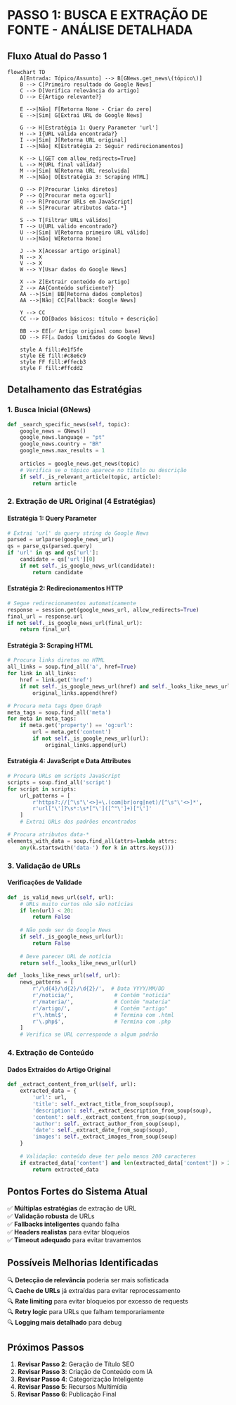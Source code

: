 # PASSO 1: BUSCA E EXTRAÇÃO DE FONTE - ANÁLISE DETALHADA

## Fluxo Atual do Passo 1

```mermaid
flowchart TD
    A[Entrada: Tópico/Assunto] --> B[GNews.get_news\(tópico\)]
    B --> C[Primeiro resultado do Google News]
    C --> D[Verifica relevância do artigo]
    D --> E{Artigo relevante?}
    
    E -->|Não| F[Retorna None - Criar do zero]
    E -->|Sim| G[Extrai URL do Google News]
    
    G --> H[Estratégia 1: Query Parameter 'url']
    H --> I{URL válida encontrada?}
    I -->|Sim| J[Retorna URL original]
    I -->|Não| K[Estratégia 2: Seguir redirecionamentos]
    
    K --> L[GET com allow_redirects=True]
    L --> M{URL final válida?}
    M -->|Sim| N[Retorna URL resolvida]
    M -->|Não| O[Estratégia 3: Scraping HTML]
    
    O --> P[Procurar links diretos]
    P --> Q[Procurar meta og:url]
    Q --> R[Procurar URLs em JavaScript]
    R --> S[Procurar atributos data-*]
    
    S --> T[Filtrar URLs válidos]
    T --> U{URL válido encontrado?}
    U -->|Sim| V[Retorna primeiro URL válido]
    U -->|Não| W[Retorna None]
    
    J --> X[Acessar artigo original]
    N --> X
    V --> X
    W --> Y[Usar dados do Google News]
    
    X --> Z[Extrair conteúdo do artigo]
    Z --> AA{Conteúdo suficiente?}
    AA -->|Sim| BB[Retorna dados completos]
    AA -->|Não| CC[Fallback: Google News]
    
    Y --> CC
    CC --> DD[Dados básicos: título + descrição]
    
    BB --> EE[✅ Artigo original como base]
    DD --> FF[⚠️ Dados limitados do Google News]
    
    style A fill:#e1f5fe
    style EE fill:#c8e6c9
    style FF fill:#ffecb3
    style F fill:#ffcdd2
```

## Detalhamento das Estratégias

### 1. **Busca Inicial (GNews)**
```python
def _search_specific_news(self, topic):
    google_news = GNews()
    google_news.language = "pt"
    google_news.country = "BR"
    google_news.max_results = 1
    
    articles = google_news.get_news(topic)
    # Verifica se o tópico aparece no título ou descrição
    if self._is_relevant_article(topic, article):
        return article
```

### 2. **Extração de URL Original (4 Estratégias)**

#### **Estratégia 1: Query Parameter**
```python
# Extrai 'url' da query string do Google News
parsed = urlparse(google_news_url)
qs = parse_qs(parsed.query)
if 'url' in qs and qs['url']:
    candidate = qs['url'][0]
    if not self._is_google_news_url(candidate):
        return candidate
```

#### **Estratégia 2: Redirecionamentos HTTP**
```python
# Segue redirecionamentos automaticamente
response = session.get(google_news_url, allow_redirects=True)
final_url = response.url
if not self._is_google_news_url(final_url):
    return final_url
```

#### **Estratégia 3: Scraping HTML**
```python
# Procura links diretos no HTML
all_links = soup.find_all('a', href=True)
for link in all_links:
    href = link.get('href')
    if not self._is_google_news_url(href) and self._looks_like_news_url(href):
        original_links.append(href)

# Procura meta tags Open Graph
meta_tags = soup.find_all('meta')
for meta in meta_tags:
    if meta.get('property') == 'og:url':
        url = meta.get('content')
        if not self._is_google_news_url(url):
            original_links.append(url)
```

#### **Estratégia 4: JavaScript e Data Attributes**
```python
# Procura URLs em scripts JavaScript
scripts = soup.find_all('script')
for script in scripts:
    url_patterns = [
        r'https?://[^\s"\'<>]+\.(com|br|org|net)/[^\s"\'<>]*',
        r'url["\']?\s*:\s*["\']([^"\']+)["\']'
    ]
    # Extrai URLs dos padrões encontrados

# Procura atributos data-*
elements_with_data = soup.find_all(attrs=lambda attrs: 
    any(k.startswith('data-') for k in attrs.keys()))
```

### 3. **Validação de URLs**

#### **Verificações de Validade**
```python
def _is_valid_news_url(self, url):
    # URLs muito curtos não são notícias
    if len(url) < 20:
        return False
    
    # Não pode ser do Google News
    if self._is_google_news_url(url):
        return False
    
    # Deve parecer URL de notícia
    return self._looks_like_news_url(url)

def _looks_like_news_url(self, url):
    news_patterns = [
        r'/\d{4}/\d{2}/\d{2}/',  # Data YYYY/MM/DD
        r'/noticia/',             # Contém "noticia"
        r'/materia/',             # Contém "materia"
        r'/artigo/',              # Contém "artigo"
        r'\.html$',               # Termina com .html
        r'\.php$',                # Termina com .php
    ]
    # Verifica se URL corresponde a algum padrão
```

### 4. **Extração de Conteúdo**

#### **Dados Extraídos do Artigo Original**
```python
def _extract_content_from_url(self, url):
    extracted_data = {
        'url': url,
        'title': self._extract_title_from_soup(soup),
        'description': self._extract_description_from_soup(soup),
        'content': self._extract_content_from_soup(soup),
        'author': self._extract_author_from_soup(soup),
        'date': self._extract_date_from_soup(soup),
        'images': self._extract_images_from_soup(soup)
    }
    
    # Validação: conteúdo deve ter pelo menos 200 caracteres
    if extracted_data['content'] and len(extracted_data['content']) > 200:
        return extracted_data
```

## Pontos Fortes do Sistema Atual

✅ **Múltiplas estratégias** de extração de URL  
✅ **Validação robusta** de URLs  
✅ **Fallbacks inteligentes** quando falha  
✅ **Headers realistas** para evitar bloqueios  
✅ **Timeout adequado** para evitar travamentos  

## Possíveis Melhorias Identificadas

🔍 **Detecção de relevância** poderia ser mais sofisticada  
🔍 **Cache de URLs** já extraídas para evitar reprocessamento  
🔍 **Rate limiting** para evitar bloqueios por excesso de requests  
🔍 **Retry logic** para URLs que falham temporariamente  
🔍 **Logging mais detalhado** para debug  

## Próximos Passos

1. **Revisar Passo 2**: Geração de Título SEO
2. **Revisar Passo 3**: Criação de Conteúdo com IA
3. **Revisar Passo 4**: Categorização Inteligente
4. **Revisar Passo 5**: Recursos Multimídia
5. **Revisar Passo 6**: Publicação Final


